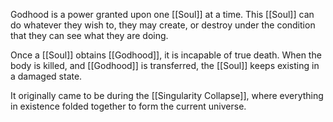Godhood is a power granted upon one [[Soul]] at a time. This [[Soul]] can do whatever they wish to, they may create, or destroy under the condition that they can see what they are doing.

Once a [[Soul]] obtains [[Godhood]], it is incapable of true death. When the body is killed, and [[Godhood]] is transferred, the [[Soul]] keeps existing in a damaged state.

It originally came to be during the [[Singularity Collapse]], where everything in existence folded together to form the current universe.